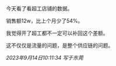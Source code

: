 今天看了看超工店铺的数据。

销售额12w，比上个月少了54%。

我觉得开了超工都不一定可以补回这个差额。

这不仅仅是流量的问题，是整个供应链的问题。

*2023年9月14日10:11:34 写于东莞*
